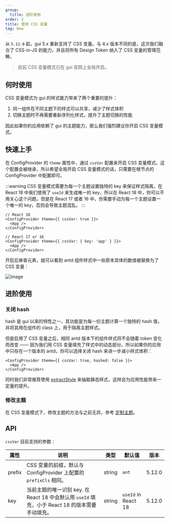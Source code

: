 ```yaml
---
group:
  title: 进阶使用
order: 3
title: 使用 CSS 变量
tag: New
---
```


从 `5.12.0` 起，gui 5.x 重新支持了 CSS 变量。与 4.x 版本不同的是，这次我们融合了 CSS-in-JS 的能力，并且将所有 Design Token 纳入了 CSS 变量的管理范畴。

> 目前 CSS 变量模式已在 gui 官网上全局开启。

## 何时使用

CSS 变量模式为 gui 的样式能力带来了两个重要的提升：

1. 同一组件在不同主题下的样式可以共享，减少了样式体积
2. 切换主题时不再需要重新序列化样式，提升了主题切换的性能

因此如果你的应用依赖了 gui 的主题能力，那么我们强烈建议你开启 CSS 变量模式。

## 快速上手

在 ConfigProvider 的 `theme` 属性中，通过 `cssVar` 配置来开启 CSS 变量模式。这个配置会被继承，所以希望全局开启 CSS 变量模式的话，只需要在根节点的 ConfigProvider 中配置即可。

<!-- prettier-ignore -->
:::warning
CSS 变量模式需要为每一个主题设置独特的 key 来保证样式隔离，在 React 18 中我们使用了 `useId` 来生成唯一的 key，所以在 React 18 中，你可以不用关心这个问题。但是在 React 17 或者 16 中，你需要手动为每一个主题设置一个唯一的 key，否则会导致主题混乱。
:::

```tsx
// React 18
<ConfigProvider theme={{ cssVar: true }}>
  <App />
</ConfigProvider>

// React 17 or 16
<ConfigProvider theme={{ cssVar: { key: 'app' } }}>
  <App />
</ConfigProvider>
```

开启后审查元素，就可以看到 antd 组件样式中一些原本具体的数值被替换为了 CSS 变量：

![image](https://mdn.alipayobjects.com/huamei_7uahnr/afts/img/A*p5NrRJmUNHgAAAAAAAAAAAAADrJ8AQ/original)

## 进阶使用

### 关闭 hash

hash 是 gui 以来的特性之一，其功能是为每一份主题计算一个独特的 hash 值，并将其用在组件的 class 上，用于隔离主题样式。

但是启用了 CSS 变量之后，相同 antd 版本下的组件样式将不会随着 token 变化而改变 —— 因为我们用 CSS 变量填充了样式中的动态部分。所以如果你的应用中只存在一个版本的 antd，你可以选择关闭 hash 来进一步减小样式体积：

```tsx
<ConfigProvider theme={{ cssVar: true, hashed: false }}>
  <App />
</ConfigProvider>
```

同时我们非常推荐使用 [extractStyle](/docs/react/server-side-rendering-cn) 来抽取静态样式，这样会为应用性能带来一定量的提升。

### 修改主题

在 CSS 变量模式下，修改主题的方法与之前无异，参考 [定制主题](/docs/react/customize-theme-cn)。

## API

`cssVar` 目前支持的参数：

| 属性 | 说明 | 类型 | 默认值 | 版本 |
| --- | --- | --- | --- | --- |
| prefix | CSS 变量的前缀，默认与 ConfigProvider 上配置的 `prefixCls` 相同。 | string | `ant` | 5.12.0 |
| key | 当前主题的唯一识别 key. 在 React 18 中会默认用 `useId` 填充，小于 React 18 的版本需要手动填充。 | string | `useId` in React 18 | 5.12.0 |
